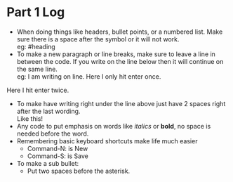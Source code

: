 # Part 1 Log

* When doing things like headers, bullet points, or a numbered list. Make sure there is a space after the symbol or it will not work.  
eg: #heading
* To make a new paragraph or line breaks, make sure to leave a line in between the code. If you write on the line below then it will continue on the same line.  
eg: I am writing on line.
Here I only hit enter once.

Here I hit enter twice.
* To make have writing right under the line above just have 2 spaces right after the last wording.  
Like this!
* Any code to put emphasis on words like *italics* or **bold**, no space is needed before the word.
* Remembering basic keyboard shortcuts make life much easier
  * Command-N: is New
  * Command-S: is Save
* To make a sub bullet:
  * Put two spaces before the asterisk.
